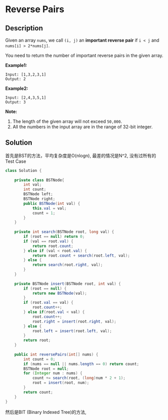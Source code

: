 # Reverse Pairs

## Description

Given an array `nums`, we call `(i, j)` an **important reverse pair** if `i < j` and `nums[i] > 2*nums[j]`.

You need to return the number of important reverse pairs in the given array.

**Example1:**

```text
Input: [1,3,2,3,1]
Output: 2
```

**Example2:**

```text
Input: [2,4,3,5,1]
Output: 3
```

**Note:**  


1. The length of the given array will not exceed `50,000`.
2. All the numbers in the input array are in the range of 32-bit integer.

## Solution

首先是BST的方法，平均复杂度是O\(nlogn\), 最差的情况是N^2, 没有过所有的Test Case

```java
class Solution {
    
    private class BSTNode{
        int val;
        int count;
        BSTNode left;
        BSTNode right;
        public BSTNode(int val) {
            this.val = val;
            count = 1;
        }
    }
    
    private int search(BSTNode root, long val) {
        if (root == null) return 0;
        if (val == root.val) {
            return root.count;
        } else if (val < root.val) {
            return root.count + search(root.left, val);
        } else {
            return search(root.right, val);
        }
    }
    
    private BSTNode insert(BSTNode root, int val) {
        if (root == null) {
            return new BSTNode(val);
        }
        if (root.val == val) {
            root.count++;
        } else if(root.val < val) {
            root.count++;
            root.right = insert(root.right, val);
        } else {
            root.left = insert(root.left, val);
        }
        return root;
    }
    
    public int reversePairs(int[] nums) {
        int count = 0;
        if (nums == null || nums.length == 0) return count;
        BSTNode root = null;
        for (Integer num : nums) {
            count += search(root, (long)num * 2 + 1);
            root = insert(root, num);
        }
        return count;
    }
}
```

然后是BIT \(Binary Indexed Tree\)的方法, 

